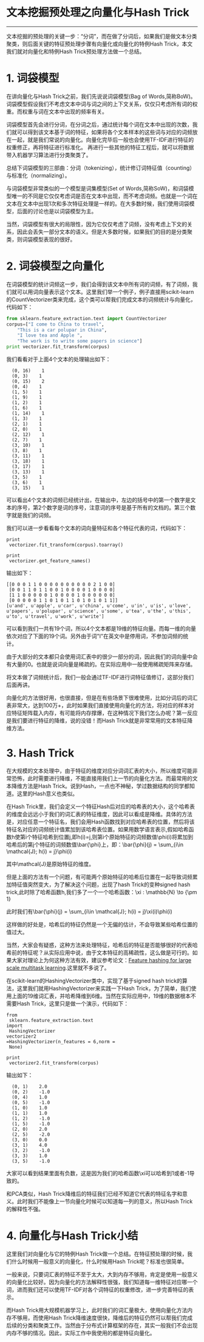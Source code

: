 # 文本挖掘预处理之向量化与Hash Trick

---

文本挖掘的预处理的关键一步：“分词”，而在做了分词后，如果我们是做文本分类聚类，则后面关键的特征预处理步骤有向量化或向量化的特例Hash Trick，本文我们就对向量化和特例Hash Trick预处理方法做一个总结。

# 1. 词袋模型

在讲向量化与Hash Trick之前，我们先说说词袋模型\(Bag of Words,简称BoW\)。词袋模型假设我们不考虑文本中词与词之间的上下文关系，仅仅只考虑所有词的权重。而权重与词在文本中出现的频率有关。

词袋模型首先会进行分词，在分词之后，通过统计每个词在文本中出现的次数，我们就可以得到该文本基于词的特征，如果将各个文本样本的这些词与对应的词频放在一起，就是我们常说的向量化。向量化完毕后一般也会使用TF-IDF进行特征的权重修正，再将特征进行标准化。 再进行一些其他的特征工程后，就可以将数据带入机器学习算法进行分类聚类了。

总结下词袋模型的三部曲：分词（tokenizing），统计修订词特征值（counting）与标准化（normalizing）。

与词袋模型非常类似的一个模型是词集模型\(Set of Words,简称SoW\)，和词袋模型唯一的不同是它仅仅考虑词是否在文本中出现，而不考虑词频。也就是一个词在文本在文本中出现1次和多次特征处理是一样的。在大多数时候，我们使用词袋模型，后面的讨论也是以词袋模型为主。

当然，词袋模型有很大的局限性，因为它仅仅考虑了词频，没有考虑上下文的关系，因此会丢失一部分文本的语义。但是大多数时候，如果我们的目的是分类聚类，则词袋模型表现的很好。

# 2. 词袋模型之向量化

在词袋模型的统计词频这一步，我们会得到该文本中所有词的词频，有了词频，我们就可以用词向量表示这个文本。这里我们举一个例子，例子直接用scikit-learn的CountVectorizer类来完成，这个类可以帮我们完成文本的词频统计与向量化，代码如下：

```py
from sklearn.feature_extraction.text import CountVectorizer  
corpus=["I come to China to travel", 
    "This is a car polupar in China",          
    "I love tea and Apple ",   
    "The work is to write some papers in science"] 
print vectorizer.fit_transform(corpus)
```

我们看看对于上面4个文本的处理输出如下：

```
  (0, 16)    1
  (0, 3)    1
  (0, 15)    2
  (0, 4)    1
  (1, 5)    1
  (1, 9)    1
  (1, 2)    1
  (1, 6)    1
  (1, 14)    1
  (1, 3)    1
  (2, 1)    1
  (2, 0)    1
  (2, 12)    1
  (2, 7)    1
  (3, 10)    1
  (3, 8)    1
  (3, 11)    1
  (3, 18)    1
  (3, 17)    1
  (3, 13)    1
  (3, 5)    1
  (3, 6)    1
  (3, 15)    1
```

可以看出4个文本的词频已经统计出，在输出中，左边的括号中的第一个数字是文本的序号，第2个数字是词的序号，注意词的序号是基于所有的文档的。第三个数字就是我们的词频。

我们可以进一步看看每个文本的词向量特征和各个特征代表的词，代码如下：

```
print
 vectorizer.fit_transform(corpus).toarray()

print
 vectorizer.get_feature_names()
```

输出如下：

```
[[0 0 0 1 1 0 0 0 0 0 0 0 0 0 0 2 1 0 0]
 [0 0 1 1 0 1 1 0 0 1 0 0 0 0 1 0 0 0 0]
 [1 1 0 0 0 0 0 1 0 0 0 0 1 0 0 0 0 0 0]
 [0 0 0 0 0 1 1 0 1 0 1 1 0 1 0 1 0 1 1]]
[u'and', u'apple', u'car', u'china', u'come', u'in', u'is', u'love', u'papers', u'polupar', u'science', u'some', u'tea', u'the', u'this', u'to', u'travel', u'work', u'write']
```

可以看到我们一共有19个词，所以4个文本都是19维的特征向量。而每一维的向量依次对应了下面的19个词。另外由于词"I"在英文中是停用词，不参加词频的统计。

由于大部分的文本都只会使用词汇表中的很少一部分的词，因此我们的词向量中会有大量的0。也就是说词向量是稀疏的。在实际应用中一般使用稀疏矩阵来存储。

将文本做了词频统计后，我们一般会通过TF-IDF进行词特征值修订，这部分我们后面再讲。

向量化的方法很好用，也很直接，但是在有些场景下很难使用，比如分词后的词汇表非常大，达到100万+，此时如果我们直接使用向量化的方法，将对应的样本对应特征矩阵载入内存，有可能将内存撑爆，在这种情况下我们怎么办呢？第一反应是我们要进行特征的降维，说的没错！而Hash Trick就是非常常用的文本特征降维方法。

# 3.  Hash Trick

在大规模的文本处理中，由于特征的维度对应分词词汇表的大小，所以维度可能非常恐怖，此时需要进行降维，不能直接用我们上一节的向量化方法。而最常用的文本降维方法是Hash Trick。说到Hash，一点也不神秘，学过数据结构的同学都知道。这里的Hash意义也类似。

在Hash Trick里，我们会定义一个特征Hash后对应的哈希表的大小，这个哈希表的维度会远远小于我们的词汇表的特征维度，因此可以看成是降维。具体的方法是，对应任意一个特征名，我们会用Hash函数找到对应哈希表的位置，然后将该特征名对应的词频统计值累加到该哈希表位置。如果用数学语言表示,假如哈希函数h使第i个特征哈希到位置j,即h\(i\)=j,则第i个原始特征的词频数值\phi\(i\)将累加到哈希后的第j个特征的词频数值\bar{\phi}上，即：\bar{\phi}\(j\) = \sum\_{i\in \mathcal{J}; h\(i\) = j}\phi\(i\)

其中\mathcal{J}是原始特征的维度。

但是上面的方法有一个问题，有可能两个原始特征的哈希后位置在一起导致词频累加特征值突然变大，为了解决这个问题，出现了hash Trick的变种signed hash trick,此时除了哈希函数h,我们多了一个一个哈希函数：\xi : \mathbb{N} \to {\pm 1}

此时我们有\bar{\phi}\(j\) = \sum\_{i\in \mathcal{J}; h\(i\) = j}\xi\(i\)\phi\(i\)

这样做的好处是，哈希后的特征仍然是一个无偏的估计，不会导致某些哈希位置的值过大。

当然，大家会有疑惑，这种方法来处理特征，哈希后的特征是否能够很好的代表哈希前的特征呢？从实际应用中说，由于文本特征的高稀疏性，这么做是可行的。如果大家对理论上为何这种方法有效，建议参考论文：[Feature hashing for large scale multitask learning](http://alex.smola.org/papers/2009/Weinbergeretal09.pdf).这里就不多说了。

在scikit-learn的HashingVectorizer类中，实现了基于signed hash trick的算法，这里我们就用HashingVectorizer来实践一下Hash Trick，为了简单，我们使用上面的19维词汇表，并哈希降维到6维。当然在实际应用中，19维的数据根本不需要Hash Trick，这里只是做一个演示，代码如下：

```
from
 sklearn.feature_extraction.text 
import
 HashingVectorizer 
vectorizer2
=HashingVectorizer(n_features = 6,norm =
 None)

print
 vectorizer2.fit_transform(corpus)
```

输出如下：

```
  (0, 1)    2.0
  (0, 2)    -1.0
  (0, 4)    1.0
  (0, 5)    -1.0
  (1, 0)    1.0
  (1, 1)    1.0
  (1, 2)    -1.0
  (1, 5)    -1.0
  (2, 0)    2.0
  (2, 5)    -2.0
  (3, 0)    0.0
  (3, 1)    4.0
  (3, 2)    -1.0
  (3, 3)    1.0
  (3, 5)    -1.0
```

大家可以看到结果里面有负数，这是因为我们的哈希函数\xi可以哈希到1或者-1导致的。

和PCA类似，Hash Trick降维后的特征我们已经不知道它代表的特征名字和意义。此时我们不能像上一节向量化时候可以知道每一列的意义，所以Hash Trick的解释性不强。

# 4. 向量化与Hash Trick小结

这里我们对向量化与它的特例Hash Trick做一个总结。在特征预处理的时候，我们什么时候用一般意义的向量化，什么时候用Hash Trick呢？标准也很简单。

一般来说，只要词汇表的特征不至于太大，大到内存不够用，肯定是使用一般意义的向量化比较好。因为向量化的方法解释性很强，我们知道每一维特征对应哪一个词，进而我们还可以使用TF-IDF对各个词特征的权重修改，进一步完善特征的表示。

而Hash Trick用大规模机器学习上，此时我们的词汇量极大，使用向量化方法内存不够用，而使用Hash Trick降维速度很快，降维后的特征仍然可以帮我们完成后续的分类和聚类工作。当然由于分布式计算框架的存在，其实一般我们不会出现内存不够的情况。因此，实际工作中我使用的都是特征向量化。

